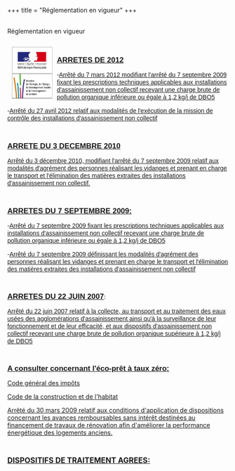 +++
title = "Réglementation en vigueur"
+++
<br />
 <br />
   <div class="title-01 uppercase">
    <a>Réglementation en vigueur</a>
  </div>

<br />
<a href="http://www.assainissement-non-collectif.developpement-durable.gouv.fr"><img class="bordure" style="float: left; margin: 10px;" src="/img/logoreg.png" alt="" width="93" height="119" /></a>
 <br />
<div class="part900 " >
<p><span style="text-decoration: underline; font-family: arial,helvetica,sans-serif;"><span style="font-size: 17px;"><strong>ARRETES DE 2012</strong></span></span><span style="font-family: arial,helvetica,sans-serif; font-size: 14px;">&nbsp;</span></p>
<p><span style="font-family: arial,helvetica,sans-serif; font-size: 14px;">-<a href="/doc/joe_20120425_0003.pdf">Arrêté du 7 mars 2012 modifiant l'arrêté du 7 septembre 2009 fixant les prescriptions techniques applicables aux installations d'assainissement non collectif recevant une charge brute de pollution organique inférieure ou égale à 1,2 kg/j de DBO5<br /></a></span></p>
<p><span style="font-family: arial,helvetica,sans-serif; font-size: 14px;">-<a href="/doc/joe_20120510_0017.pdf">Arrêté du 27 avril 2012 relatif aux modalités de l'exécution de la mission de contrôle des installations d'assainissement non collectif</a></span></p>
<p><span style="font-family: arial,helvetica,sans-serif; font-size: 14px;">&nbsp;</span></p>
<p><span style="text-decoration: underline;"><span style="font-size: 17px;"><strong><span style="font-family: arial,helvetica,sans-serif;">ARRETE DU 3 DECEMBRE 2010</span></strong></span></span></p>
<p><span style="font-family: arial,helvetica,sans-serif; font-size: 14px;"><a href="/doc/joe_20101214_0008.pdf">Arrêté du 3 décembre 2010, modifiant l'arrêté du 7 septembre 2009 relatif aux modalités d'agrément des personnes réalisant les vidanges et prenant en charge le transport et l'élimination des matières extraites des installations d'assainissement non collectif.<br /></a></span></p>
<p><span style="font-family: arial,helvetica,sans-serif; font-size: 14px;"><a href="/doc/joe_20120510_0017.pdf"><br /></a></span></p>
<p><span style="text-decoration: underline; font-size: 17px;"><strong><span style="font-family: arial,helvetica,sans-serif;">ARRETES DU 7 SEPTEMBRE 2009:</span></strong></span></p>
<p><span style="font-family: arial,helvetica,sans-serif; font-size: 14px;">-<a href="/doc/arrete_prescriptions_techniques_anc_7_septembre_2009_cle781f53.pdf">Arrêté du 7 septembre 2009 fixant les prescriptions techniques applicables aux installations d'assainissement non collectif recevant une charge brute de pollution organique inférieure ou égale à 1,2 kg/j de DBO5</a></span></p>
<p><span style="font-family: arial,helvetica,sans-serif; font-size: 14px;">-<a href="/doc/arrete_agrement_des_personnes_realisant_les_vidanges_anc_7_septembre_2009_cle0a7166.pdf">Arrêté du 7 septembre 2009 définissant les modalités d'agrément des personnes réalisant les vidanges et prenant en charge le transport et l'élimination des matières extraites des installations d'assainissement non collectif</a></span></p>
<p>&nbsp;</p>
<p><span style="text-decoration: underline; font-family: arial,helvetica,sans-serif; font-size: 17px;"><strong>ARRETES DU 22 JUIN 2007</strong></span>:</p>
<p><a href="/doc/01_arrete_22_06_2007.pdf"><span style="font-family: arial,helvetica,sans-serif; font-size: 14px;">Arrêté du 22 juin 2007 relatif à la collecte, au transport et au traitement des eaux usées des agglomérations d'assainissement ainsi qu'à la surveillance de leur fonctionnement et de leur efficacité, et aux dispositifs d'assainissement non collectif recevant une charge brute de pollution organique supérieure à 1,2 kg/j de DBO5</span></a></p>
<p>&nbsp;</p>
<p><span style="text-decoration: underline; font-family: arial,helvetica,sans-serif; font-size: 17px;"><strong>A consulter concernant l'éco-prêt à taux zéro:</strong></span></p>
<p><a href="/doc/ecopret_tz_cgi.pdf">Code général des impôts</a></p>
<p><a href="/doc/ecopret_tz_cch.pdf">Code de la construction et de l'habitat</a></p>
<p><a href="/doc/arrete30032009ecoprettz.pdf">Arrêté du 30 mars 2009 relatif aux conditions d'application de dispositions concernant les avances remboursables sans intérêt destinées au financement de travaux de rénovation afin d'améliorer la performance énergétique des logements anciens.</a></p>
<p>&nbsp;</p>
<p><span style="font-size: 17px;"><strong><a href="http://www.assainissement-non-collectif.developpement-durable.gouv.fr/dispositifs-de-traitement-agrees-a185.html">DISPOSITIFS DE TRAITEMENT AGREES:</a></strong></span></p></p>
</div>
